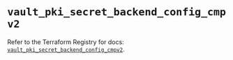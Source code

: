 # `vault_pki_secret_backend_config_cmpv2`

Refer to the Terraform Registry for docs: [`vault_pki_secret_backend_config_cmpv2`](https://registry.terraform.io/providers/hashicorp/vault/5.1.0/docs/resources/pki_secret_backend_config_cmpv2).
